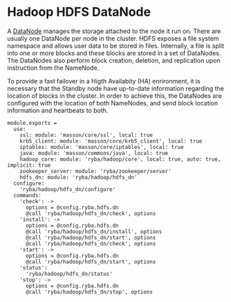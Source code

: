 
# Hadoop HDFS DataNode

A [DataNode](http://wiki.apache.org/hadoop/DataNode) manages the storage attached
to the node it run on. There are usually one DataNode per node in the cluster.
HDFS exposes a file system namespace and allows user data to be stored in files.
Internally, a file is split into one or more blocks and these blocks are stored 
in a set of DataNodes. The DataNodes also perform block creation, deletion, and 
replication upon instruction from the NameNode.

To provide a fast failover in a Higth Availabity (HA) enrironment, it is
necessary that the Standby node have up-to-date information regarding the
location of blocks in the cluster. In order to achieve this, the DataNodes are
configured with the location of both NameNodes, and send block location
information and heartbeats to both.

    module.exports =
      use:
        ssl: module: 'masson/core/ssl', local: true
        krb5_client: module: 'masson/core/krb5_client', local: true
        iptables: module: 'masson/core/iptables', local: true
        java: module: 'masson/commons/java', local: true
        hadoop_core: module: 'ryba/hadoop/core', local: true, auto: true, implicit: true
        zookeeper_server: module: 'ryba/zookeeper/server'
        hdfs_dn: module: 'ryba/hadoop/hdfs_dn'
      configure:
        'ryba/hadoop/hdfs_dn/configure'
      commands:
        'check': ->
          options = @config.ryba.hdfs.dn
          @call 'ryba/hadoop/hdfs_dn/check', options
        'install': ->
          options = @config.ryba.hdfs.dn
          @call 'ryba/hadoop/hdfs_dn/install', options
          @call 'ryba/hadoop/hdfs_dn/start', options
          @call 'ryba/hadoop/hdfs_dn/check', options
        'start': ->
          options = @config.ryba.hdfs.dn
          @call 'ryba/hadoop/hdfs_dn/start', options
        'status':
          'ryba/hadoop/hdfs_dn/status'
        'stop': ->
          options = @config.ryba.hdfs.dn
          @call 'ryba/hadoop/hdfs_dn/stop', options
